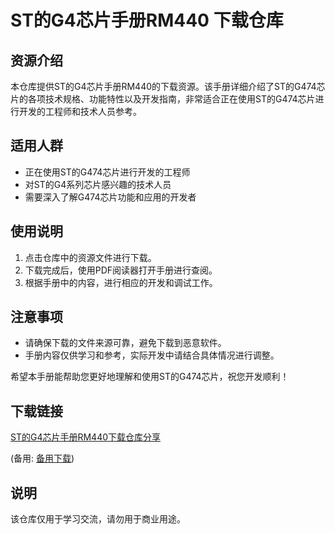 # ST的G4芯片手册RM440 下载仓库

## 资源介绍

本仓库提供ST的G4芯片手册RM440的下载资源。该手册详细介绍了ST的G474芯片的各项技术规格、功能特性以及开发指南，非常适合正在使用ST的G474芯片进行开发的工程师和技术人员参考。

## 适用人群

- 正在使用ST的G474芯片进行开发的工程师
- 对ST的G4系列芯片感兴趣的技术人员
- 需要深入了解G474芯片功能和应用的开发者

## 使用说明

1. 点击仓库中的资源文件进行下载。
2. 下载完成后，使用PDF阅读器打开手册进行查阅。
3. 根据手册中的内容，进行相应的开发和调试工作。

## 注意事项

- 请确保下载的文件来源可靠，避免下载到恶意软件。
- 手册内容仅供学习和参考，实际开发中请结合具体情况进行调整。

希望本手册能帮助您更好地理解和使用ST的G474芯片，祝您开发顺利！

## 下载链接
[ST的G4芯片手册RM440下载仓库分享](https://pan.quark.cn/s/4df952101b30) 

(备用: [备用下载](https://pan.baidu.com/s/1P-myRUXEjwOHIAlL3fYjiw?pwd=1234))

## 说明

该仓库仅用于学习交流，请勿用于商业用途。
